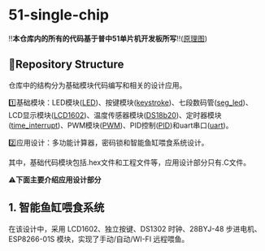 # 51-single-chip
‼️**本仓库内的所有的代码基于普中51单片机开发板所写**‼️([原理图](https://github.com/GuWwwwww/51-single-chip/tree/main/普中-2%26普中-3%26普中-4开发板原理图.pdf))
## 📂Repository Structure
仓库中的结构分为基础模块代码编写和相关的设计应用。

1️⃣基础模块：LED模块([LED](https://github.com/GuWwwwww/51-single-chip/tree/main/LED))、按键模块([keystroke](https://github.com/GuWwwwww/51-single-chip/tree/main/keystroke))、七段数码管([seg_led](https://github.com/GuWwwwww/51-single-chip/tree/main/seg_led))、LCD显示模块([LCD1602](https://github.com/GuWwwwww/51-single-chip/tree/main/LCD1602))、温度传感器模块([DS18b20](https://github.com/GuWwwwww/51-single-chip/tree/main/DS18b20))、定时器模块([time_interrupt](https://github.com/GuWwwwww/51-single-chip/tree/main/time_interrupt))、PWM模块([PWM](https://github.com/GuWwwwww/51-single-chip/tree/main/PWM))、PID控制([PID](https://github.com/GuWwwwww/51-single-chip/tree/main/PID))和uart串口([uart](https://github.com/GuWwwwww/51-single-chip/tree/main/uart))。

2️⃣应用设计：多功能计算器，密码锁和智能鱼缸喂食系统设计。

其中，基础代码模块包括.hex文件和工程文件等，应用设计部分只有.C文件。

⚠️**下面主要介绍应用设计部分**

## 1. 智能鱼缸喂食系统
在该设计中，采用 LCD1602、独立按键、DS1302 时钟、28BYJ-48 步进电机、ESP8266-01S 模块，实现了手动/自动/WI-FI 远程喂鱼。

